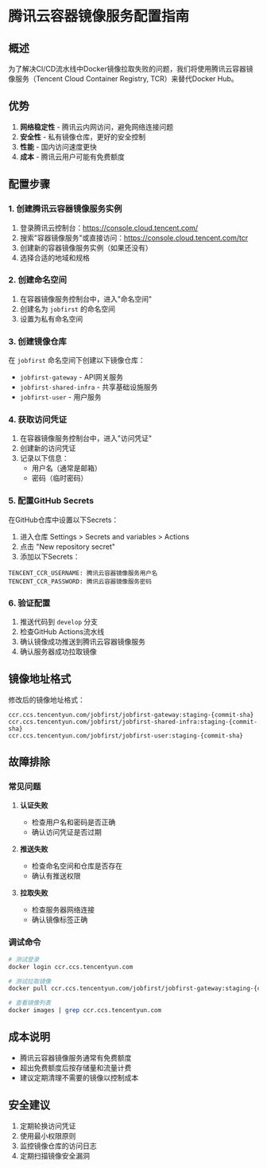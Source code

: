 # 腾讯云容器镜像服务配置指南

## 概述

为了解决CI/CD流水线中Docker镜像拉取失败的问题，我们将使用腾讯云容器镜像服务（Tencent Cloud Container Registry, TCR）来替代Docker Hub。

## 优势

1. **网络稳定性** - 腾讯云内网访问，避免网络连接问题
2. **安全性** - 私有镜像仓库，更好的安全控制
3. **性能** - 国内访问速度更快
4. **成本** - 腾讯云用户可能有免费额度

## 配置步骤

### 1. 创建腾讯云容器镜像服务实例

1. 登录腾讯云控制台：https://console.cloud.tencent.com/
2. 搜索"容器镜像服务"或直接访问：https://console.cloud.tencent.com/tcr
3. 创建新的容器镜像服务实例（如果还没有）
4. 选择合适的地域和规格

### 2. 创建命名空间

1. 在容器镜像服务控制台中，进入"命名空间"
2. 创建名为 `jobfirst` 的命名空间
3. 设置为私有命名空间

### 3. 创建镜像仓库

在 `jobfirst` 命名空间下创建以下镜像仓库：

- `jobfirst-gateway` - API网关服务
- `jobfirst-shared-infra` - 共享基础设施服务  
- `jobfirst-user` - 用户服务

### 4. 获取访问凭证

1. 在容器镜像服务控制台中，进入"访问凭证"
2. 创建新的访问凭证
3. 记录以下信息：
   - 用户名（通常是邮箱）
   - 密码（临时密码）

### 5. 配置GitHub Secrets

在GitHub仓库中设置以下Secrets：

1. 进入仓库 Settings > Secrets and variables > Actions
2. 点击 "New repository secret"
3. 添加以下Secrets：

```
TENCENT_CCR_USERNAME: 腾讯云容器镜像服务用户名
TENCENT_CCR_PASSWORD: 腾讯云容器镜像服务密码
```

### 6. 验证配置

1. 推送代码到 `develop` 分支
2. 检查GitHub Actions流水线
3. 确认镜像成功推送到腾讯云容器镜像服务
4. 确认服务器成功拉取镜像

## 镜像地址格式

修改后的镜像地址格式：
```
ccr.ccs.tencentyun.com/jobfirst/jobfirst-gateway:staging-{commit-sha}
ccr.ccs.tencentyun.com/jobfirst/jobfirst-shared-infra:staging-{commit-sha}
ccr.ccs.tencentyun.com/jobfirst/jobfirst-user:staging-{commit-sha}
```

## 故障排除

### 常见问题

1. **认证失败**
   - 检查用户名和密码是否正确
   - 确认访问凭证是否过期

2. **推送失败**
   - 检查命名空间和仓库是否存在
   - 确认有推送权限

3. **拉取失败**
   - 检查服务器网络连接
   - 确认镜像标签正确

### 调试命令

```bash
# 测试登录
docker login ccr.ccs.tencentyun.com

# 测试拉取镜像
docker pull ccr.ccs.tencentyun.com/jobfirst/jobfirst-gateway:staging-{commit-sha}

# 查看镜像列表
docker images | grep ccr.ccs.tencentyun.com
```

## 成本说明

- 腾讯云容器镜像服务通常有免费额度
- 超出免费额度后按存储量和流量计费
- 建议定期清理不需要的镜像以控制成本

## 安全建议

1. 定期轮换访问凭证
2. 使用最小权限原则
3. 监控镜像仓库的访问日志
4. 定期扫描镜像安全漏洞
